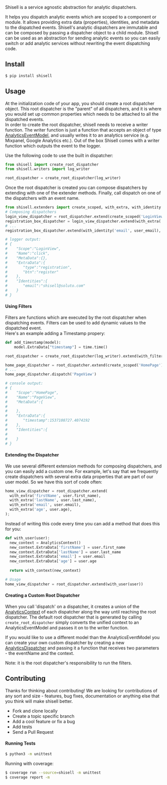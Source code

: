 Shisell is a service agnostic abstraction for analytic dispatchers.

It helps you dispatch analytic events which are scoped to a component or module. It allows providing extra data (properties), identities, and metadata to the dispatched events. Shisell's analytic dispatchers are immutable and can be composed by passing a dispatcher object to a child module. Shisell can be used as an abstraction for sending analytic events so you can easily switch or add analytic services without rewriting the event dispatching code.

## Install

```sh
$ pip install shisell
```

## Usage

At the initialization code of your app, you should create a root dispatcher object. This root dispatcher is the "parent" of all dispatchers, and it is where you would set up common properties which needs to be attached to all the dispatched events.  
In order to create the root dispatcher, shisell needs to receive a writer function. The writer function is just a function that accepts an object of type [AnalyticsEventModel](https://github.com/soluto-private/shisell-python/blob/master/shisell/analytics_event_model.py), and usually writes it to an analytics service (e.g. Mixpanel, Google Analytics etc.). 
Out of the box Shisell comes with a writer function which outputs the event to the logger.

Use the following code to use the built in dispatcher:  

```python
from shisell import create_root_dispatcher
from shisell.writers import log_writer

root_dispatcher = create_root_dispatcher(log_writer)
```

Once the root dispatcher is created you can compose dispatchers by extending with one of the extender methods. Finally, call dispatch on one of the dispatchers with an event name.

```python
from shisell.extenders import create_scoped, with_extra, with_identity
# Composing dispatchers
login_view_dispatcher = root_dispatcher.extend(create_scoped('LoginView'))
registration_box_dispatcher = login_view_dispatcher.extend(with_extra('type', 'registration'))
# ...
registration_box_dispatcher.extend(with_identity('email', user_email), with_extra('btn','register')).dispatch('click')

# logger output:
# {  
#    "Scope":"LoginView",
#    "Name":"click",
#    "MetaData":{},
#    "ExtraData":{  
#       "type":"registration",
#       "btn":"register"
#    },
#    "Identities":{  
#       "email":"shisell@soluto.com"
#    }
# }
```

#### Using Filters

Filters are functions which are executed by the root dispatcher when dispatching events. Filters can be used to add dynamic values to the dispatched event.  
Here's an example adding a Timestamp propery:

```python
def add_timestamp(model):
    model.ExtraData["timestamp"] = time.time()

root_dispatcher = create_root_dispatcher(log_writer).extend(with_filter(add_timestamp))

home_page_dispatcher = root_dispatcher.extend(create_scoped('HomePage'))
# ...
home_page_dispatcher.dispatch('PageView')

# console output:
# {  
#    "Scope":"HomePage",
#    "Name":"PageView",
#    "MetaData":{  
#
#    },
#    "ExtraData":{  
#       "timestamp":1537108727.4074192
#    },
#    "Identities":{  
#
#    }
# }
```

#### Extending the Dispatcher
We use several different extension methods for composing dispatchers, and you can easily add a custom one. For example, let's say that we frequently create dispatchers with several extra data properties that are part of our user model. So we have this sort of code often:

```python
home_view_dispatcher = root_dispatcher.extend(
  with_extra('firstName', user.first_name),
  with_extra('lastName', user.last_name),
  with_extra('email', user.email),
  with_extra('age', user.age),
);
```

Instead of writing this code every time you can add a method that does this for you:

```python
def with_user(user):
  new_context = AnalyticsContext()
  new_context.ExtraData['firstName'] = user.first_name
  new_context.ExtraData['lastName'] = user.last_name
  new_context.ExtraData['email'] = user.email
  new_context.ExtraData['age'] = user.age
  
  return with_context(new_context)

# Usage
home_view_dispatcher = root_dispatcher.extend(with_user(user))
```

#### Creating a Custom Root Dispatcher
When you call 'dispatch' on a dispatcher, it creates a union of the [AnalyticsContext](https://github.com/soluto-private/shisell-python/blob/master/shisell/analytics_context.py) of each dispatcher along the way until reaching the root dispatcher. The default root dispatcher that is generated by calling `create_root_dispatcher` simply converts the unified context to an AnalyticsEventModel and passes it on to the writer function.

If you would like to use a different model than the AnalyticsEventModel you can create your own custom dispatcher by creating a new [AnalyticsDispatcher](https://github.com/soluto-private/shisell-python/blob/master/shisell/analytics_dispatcher.py) and passing it a function that receives two parameters - the eventName and the context.

Note: it is the root dispatcher's responsibility to run the filters.

## Contributing
Thanks for thinking about contributing! We are looking for contributions of any sort and size - features, bug fixes, documentation or anything else that you think will make shisell better.
* Fork and clone locally
* Create a topic specific branch
* Add a cool feature or fix a bug
* Add tests
* Send a Pull Request

#### Running Tests
```sh
$ python3 -m unittest
```

Running with coverage:
```sh
$ coverage run --source=shisell -m unittest
$ coverage report -m
```
